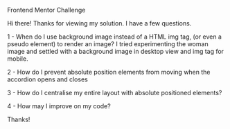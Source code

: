 Frontend Mentor Challenge

Hi there! Thanks for viewing my solution. I have a few questions.

1 - When do I use background image instead of a HTML img tag, (or even a pseudo element) to render an image? I tried experimenting the woman image and settled with a background image in desktop view and img tag for mobile.

2 - How do I prevent absolute position elements from moving when the accordion opens and closes

3 - How do I centralise my entire layout with absolute positioned elements?

4 - How may I improve on my code?

Thanks!
